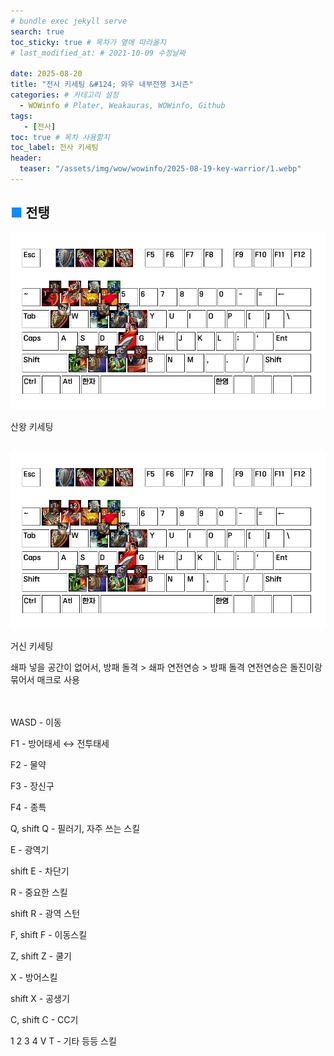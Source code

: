 ```yaml
---
# bundle exec jekyll serve
search: true
toc_sticky: true # 목차가 옆에 따라올지
# last_modified_at: # 2021-10-09 수정날짜

date: 2025-08-20
title: "전사 키세팅 &#124; 와우 내부전쟁 3시즌"
categories: # 카테고리 설정
  - WOWinfo # Plater, Weakauras, WOWinfo, Github
tags:
   - [전사]
toc: true # 목차 사용할지
toc_label: 전사 키세팅
header:
  teaser: "/assets/img/wow/wowinfo/2025-08-19-key-warrior/1.webp"
---
```

## <span style="color:#0b89ff">■</span> 전탱

![alt text](/assets/img/wow/wowinfo/2025-08-19-key-warrior/1.webp)

산왕 키세팅  
<br>

![alt text](/assets/img/wow/wowinfo/2025-08-19-key-warrior/2.webp)

거신 키세팅

쇄파 넣을 공간이 없어서,
방패 돌격 > 쇄파
연전연승 > 방패 돌격
연전연승은 돌진이랑 묶어서 매크로 사용  
<br>
<br>

WASD - 이동

F1 - 방어태세 ↔ 전투태세

F2 - 물약

F3 - 장신구

F4 - 종특

Q, shift Q - 필러기, 자주 쓰는 스킬

E - 광역기

shift E - 차단기

R - 중요한 스킬

shift R - 광역 스턴

F, shift F - 이동스킬

Z, shift Z - 쿨기

X - 방어스킬

shift X - 공생기

C, shift C - CC기

1 2 3 4 V T - 기타 등등 스킬